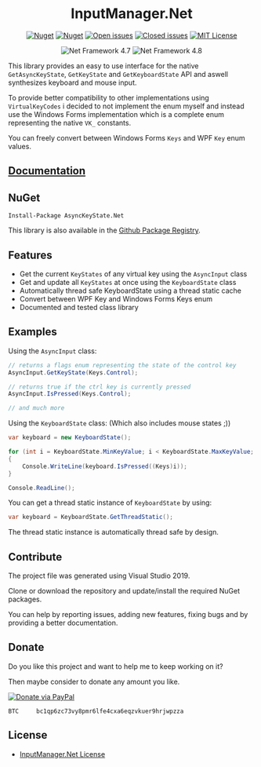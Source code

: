 <div align="center">

# InputManager.Net

[![Nuget](https://img.shields.io/nuget/v/AsyncKeyState.Net.svg)](https://www.nuget.org/packages/AsyncKeyState.Net/ "AsyncKeyState.Net on NuGet") [![Nuget](https://img.shields.io/nuget/dt/InputManager.Net.svg)](https://www.nuget.org/packages/AsyncKeyState.Net/ "Downloads on NuGet") [![Open issues](https://img.shields.io/github/issues-raw/michel-pi/InputManager.Net.svg)](https://github.com/michel-pi/InputManager.Net/issues "Open issues on Github") [![Closed issues](https://img.shields.io/github/issues-closed-raw/michel-pi/InputManager.Net.svg)](https://github.com/michel-pi/InputManager.Net/issues?q=is%3Aissue+is%3Aclosed "Closed issues on Github") [![MIT License](https://img.shields.io/github/license/michel-pi/InputManager.Net.svg)](https://github.com/michel-pi/InputManager.Net/blob/master/LICENSE "InputManager.Net license")

![Net Framework 4.7](https://img.shields.io/badge/.Net-4.7-informational.svg) ![Net Framework 4.8](https://img.shields.io/badge/.Net-4.8-informational.svg)
</div>

This library provides an easy to use interface for the native `GetAsyncKeyState`, `GetKeyState` and `GetKeyboardState` API and aswell synthesizes keyboard and mouse input.

To provide better compatibility to other implementations using `VirtualKeyCodes` i decided to not implement the enum myself and instead use the Windows Forms implementation which is a complete enum representing the native `VK_` constants.

You can freely convert between Windows Forms `Keys` and WPF `Key` enum values.

## [Documentation](https://michel-pi.github.io/InputManager.Net/ "InputManager.Net Documentation")

## NuGet

    Install-Package AsyncKeyState.Net

This library is also available in the [Github Package Registry](https://github.com/michel-pi/InputManager.Net/packages/ "InputManager.Net Github Package").

## Features

- Get the current `KeyStates` of any virtual key using the `AsyncInput` class
- Get and update all `KeyStates` at once using the `KeyboardState` class
- Automatically thread safe KeyboardState using a thread static cache
- Convert between WPF Key and Windows Forms Keys enum
- Documented and tested class library

## Examples

Using the `AsyncInput` class:

```cs
// returns a flags enum representing the state of the control key
AsyncInput.GetKeyState(Keys.Control);

// returns true if the ctrl key is currently pressed
AsyncInput.IsPressed(Keys.Control);

// and much more
```

Using the `KeyboardState` class:
(Which also includes mouse states ;))

```cs
var keyboard = new KeyboardState();

for (int i = KeyboardState.MinKeyValue; i < KeyboardState.MaxKeyValue; i++)
{
    Console.WriteLine(keyboard.IsPressed((Keys)i));
}

Console.ReadLine();
```

You can get a thread static instance of `KeyboardState` by using:

```cs
var keyboard = KeyboardState.GetThreadStatic();
```

The thread static instance is automatically thread safe by design.

## Contribute

The project file was generated using Visual Studio 2019.

Clone or download the repository and update/install the required NuGet packages.

You can help by reporting issues, adding new features, fixing bugs and by providing a better documentation.

## Donate

Do you like this project and want to help me to keep working on it?

Then maybe consider to donate any amount you like.

[![Donate via PayPal](https://media.wtf/assets/img/pp.gif)](https://www.paypal.com/cgi-bin/webscr?cmd=_s-xclick&hosted_button_id=YJDWMDUSM8KKQ "Donate via PayPal")

```
BTC     bc1qp6zc73vy8pmr6lfe4cxa6eqzvkuer9hrjwpzza
```

## License

- [InputManager.Net License](https://github.com/michel-pi/InputManager.Net/blob/master/LICENSE "InputManager.Net License")
